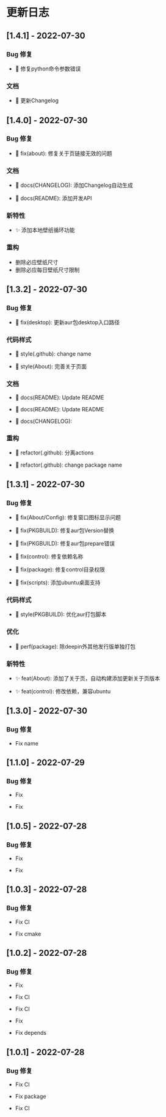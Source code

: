 # 更新日志

## [1.4.1] - 2022-07-30

### Bug 修复

- :bug: 修复python命令参数错误

### 文档

- :memo: 更新Changelog

## [1.4.0] - 2022-07-30

### Bug 修复

- 🐞 fix(about): 修复关于页链接无效的问题


### 文档

- 📃 docs(CHANGELOG): 添加Changelog自动生成

- 📃 docs(README): 添加开发API


### 新特性

- :sparkles: 添加本地壁纸循环功能

### 重构

- 删除必应壁纸尺寸
- 删除必应每日壁纸尺寸限制

## [1.3.2] - 2022-07-30

### Bug 修复

- 🐞 fix(desktop): 更新aur包desktop入口路径


### 代码样式

- 🌈 style(.github): change name

- 🌈 style(About): 完善关于页面


### 文档

- 📃 docs(README): Update README

- 📃 docs(README): Update README

- 📃 docs(CHANGELOG):


### 重构

- 🦄 refactor(.github): 分离actions

- 🦄 refactor(.github): change package name


## [1.3.1] - 2022-07-30

### Bug 修复

- 🐞 fix(About/Config): 修复窗口图标显示问题

- 🐞 fix(PKGBUILD): 修复aur包Version替换

- 🐞 fix(PKGBUILD): 修复aur包prepare错误

- 🐞 fix(control): 修复依赖名称

- 🐞 fix(package): 修复control目录权限

- 🐞 fix(scripts): 添加ubuntu桌面支持


### 代码样式

- 🌈 style(PKGBUILD): 优化aur打包脚本


### 优化

- 🎈 perf(package): 除deepin外其他发行版单独打包


### 新特性

- ✨ feat(About): 添加了关于页，自动构建添加更新关于页版本

- ✨ feat(control): 修改依赖，兼容ubuntu


## [1.3.0] - 2022-07-30

### Bug 修复

- Fix name


## [1.1.0] - 2022-07-29

### Bug 修复

- Fix

- Fix


## [1.0.5] - 2022-07-28

### Bug 修复

- Fix

- Fix


## [1.0.3] - 2022-07-28

### Bug 修复

- Fix CI

- Fix cmake


## [1.0.2] - 2022-07-28

### Bug 修复

- Fix

- Fix CI

- Fix CI

- Fix

- Fix depends


## [1.0.1] - 2022-07-28

### Bug 修复

- Fix CI
- Fix package

- Fix CI


<!-- generated by git-cliff -->
